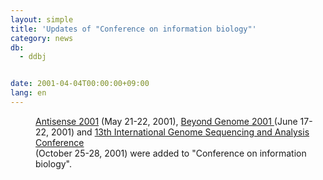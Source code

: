 ```yaml
---
layout: simple
title: 'Updates of "Conference on information biology"'
category: news
db:
  - ddbj


date: 2001-04-04T00:00:00+09:00
lang: en
---
```


<dd><a href="http://www.natureasia.com/get.pl5/japan/antisense/indexe.shtml">Antisense 2001</a> (May 21-22, 2001), <a href="http://www.beyondgenome.com/"> Beyond Genome 2001 </a> (June 17-22, 2001) and <a href="http://www.tigr.org/cet/gss/gsac/"> 13th International Genome Sequencing and Analysis Conference </a><br>(October 25-28, 2001) were added to "Conference on information biology".</dd>
